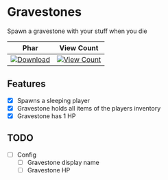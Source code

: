 # Gravestones
Spawn a gravestone with your stuff when you die

| Phar | View Count |
| :---: | :---: |
 [![Download](https://img.shields.io/badge/download-latest-blue.svg)](https://github.com/PotatoeTrainYT/Gravestones/releases/download/0.0.1/Gravestones.v0.0.1.phar) | [![View Count](http://hits.dwyl.io/PotatoeTrainYT/Gravestones.svg)](http://hits.dwyl.io/PotatoeTrainYT/Gravestones) |
 
 ## Features
 
 - [x] Spawns a sleeping player
 - [x] Gravestone holds all items of the players inventory
 - [x] Gravestone has 1 HP
  
## TODO

 - [ ] Config
   - [ ] Gravestone display name
   - [ ] Gravestone HP